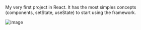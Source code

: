 My very first project in React. It has the most simples concepts (components, setState, useState) to start using the framework. 

![image](https://user-images.githubusercontent.com/62396266/149009450-22456c56-73c6-4dbe-94f7-25ad31be1e98.png)
